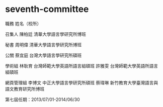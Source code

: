 # seventh-committee

職務
姓名（校所）

召集人
陳柏廷 清華大學語言學研究所博班

秘書
周明偉 清華大學語言學研究所博班

公關
蔡宜庭 台灣大學語言學研究所碩班

學術組
林耿育 台灣師範大學英語所語言組碩班
許雅雯 台灣師範大學英語所語言組碩班

網頁管理組
李博文 中正大學語言學研究所碩班
蔡瑋琳 新竹教育大學臺灣語言與語文教育研究所博班

第七屆任期：2013/07/01-2014/06/30